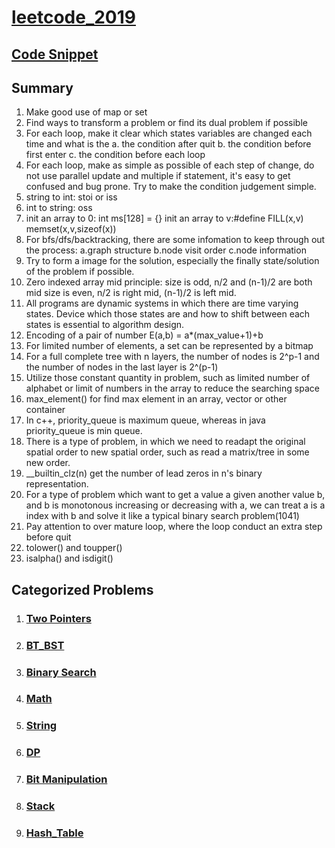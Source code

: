 # [leetcode_2019](https://impanyu.github.io/leetcode_2019)

## [Code Snippet](https://impanyu.github.io/algorithm_snippet)

## Summary
1. Make good use of map or set
2. Find ways to transform a problem or find its dual problem if possible
3. For each loop, make it clear which states variables are changed each time and what is the 
   a. the condition after quit
   b. the condition before first enter
   c. the condition before each loop
4. For each loop, make as simple as possible of each step of change, do not use parallel update and multiple if statement, it's easy to get confused and bug prone. Try to make the condition judgement simple.
5. string to int: stoi or iss
6. int to string: oss
7. init an array to 0: int ms[128] = {}
   init an array to v:#define FILL(x,v) memset(x,v,sizeof(x))
8. For bfs/dfs/backtracking, there are some infomation to keep through out the process:
    a.graph structure
    b.node visit order
    c.node information
9. Try to form a image for the solution, especially the finally state/solution of the problem if possible.
10. Zero indexed array mid principle: size is odd, n/2 and (n-1)/2 are both mid
                                      size is even, n/2 is right mid, (n-1)/2 is left mid.
11. All programs are dynamic systems in which there are time varying states. Device which those states are and how to shift between each states is essential to algorithm design.
12. Encoding of a pair of number E(a,b) = a*(max_value+1)+b
13. For limited number of elements, a set can be represented by a bitmap
14. For a full complete tree with n layers, the number of nodes is 2^p-1 and the number of nodes in the last layer is 2^(p-1)
15. Utilize those constant quantity in problem, such as limited number of alphabet or limit of numbers in the array to reduce the searching space
16. max_element() for find max element in an array, vector or other container
17. In c++, priority_queue is maximum queue, whereas in java priority_queue is min queue. 
18. There is a type of problem, in which we need to readapt the original spatial order to new spatial order, such as read a matrix/tree in some new order.  
19. __builtin_clz(n) get the number of lead zeros in n's binary representation.
20. For a type of problem which want to get a value a given another value b, and b is monotonous increasing or decreasing with a, we can treat a is a index with b and solve it like a typical binary search problem(1041)
21. Pay attention to over mature loop, where the loop conduct an extra step before quit 
22. tolower() and toupper()
23. isalpha() and isdigit()

## Categorized Problems
1. ### [Two Pointers](two_pointers.md)
2. ### [BT_BST](bt_bst.md)
3. ### [Binary Search](binary_search.md)
4. ### [Math](math.md)
5. ### [String](string.md)
6. ### [DP](dp.md)
7. ### [Bit Manipulation](bit_manipulation.md)
8. ### [Stack](stack.md)
9. ### [Hash_Table](hash_table.md)
